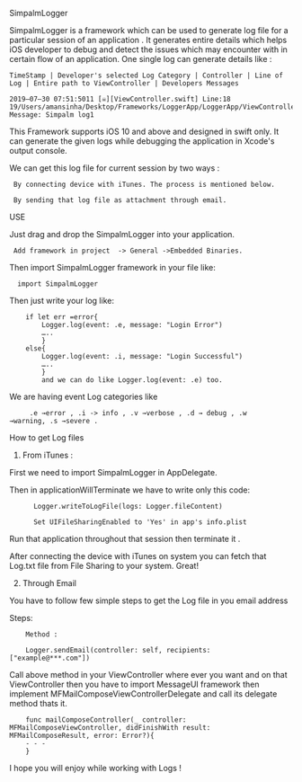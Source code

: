 SimpalmLogger

SimpalmLogger is a framework which can be used to generate log file for a particular session of an application . It generates entire details which helps iOS developer to debug and detect the issues which may encounter with in certain flow of an  application. One single log can generate details like :

    TimeStamp | Developer's selected Log Category | Controller | Line of Log | Entire path to ViewController | Developers Messages

    2019–07–30 07:51:5011 [☠️][ViewController.swift] Line:18 19/Users/amansinha/Desktop/Frameworks/LoggerApp/LoggerApp/ViewController.swift Message: Simpalm log1
   
This Framework supports iOS 10 and above and designed in swift only. It can generate the given logs while debugging the application in Xcode's output console.

We can get this log file for current session by two ways :

     By connecting device with iTunes. The process is mentioned below.
 
     By sending that log file as attachment through email.

USE

Just drag and drop the SimpalmLogger into your application.

     Add framework in project  -> General ->Embedded Binaries.

Then import SimpalmLogger framework in your file like:

      import SimpalmLogger
     
Then just write your log like:

        if let err =error{
            Logger.log(event: .e, message: "Login Error")
            …..
            }
        else{
            Logger.log(event: .i, message: "Login Successful")
            …..
            }
            and we can do like Logger.log(event: .e) too.
            
We are having event Log categories like 

         .e →error , .i -> info , .v →verbose , .d → debug , .w →warning, .s →severe .
         
         
How to get Log files

1. From iTunes : 

First we need to import SimpalmLogger in AppDelegate.

Then in applicationWillTerminate we have to write only this code:

          Logger.writeToLogFile(logs: Logger.fileContent)
          
          Set UIFileSharingEnabled to 'Yes' in app's info.plist 
          
Run that application throughout that session then terminate it .

After connecting the device with iTunes on system you can fetch that Log.txt file from File Sharing to your system. Great!


2. Through Email

You have to follow few simple steps to get the Log file in you email address 

Steps:

        Method :
        
        Logger.sendEmail(controller: self, recipients: ["example@***.com"])
        
        
Call above method in your ViewController where ever you want and on that ViewController then you have to import MessageUI framework then implement MFMailComposeViewControllerDelegate and call its delegate method thats it. 
        
      
        func mailComposeController(_ controller: MFMailComposeViewController, didFinishWith result: MFMailComposeResult, error: Error?){
        - - - 
        }
        
I hope you will enjoy while working with Logs !
